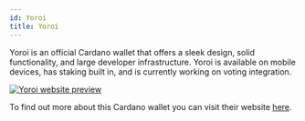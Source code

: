 ```yaml
---
id: Yoroi
title: Yoroi
---
```


Yoroi is an official Cardano wallet that offers a sleek design, solid functionality, and large developer infrastructure. Yoroi is available on mobile devices, has staking built in, and is currently working on voting integration.

[<img alt="Yoroi website preview" src="/img/Yoroi.png" />](https://yoroi-wallet.com/#/)

To find out more about this Cardano wallet you can visit their website [here](https://yoroi-wallet.com/#/).
